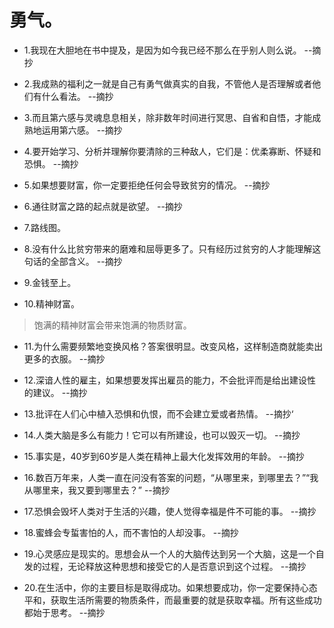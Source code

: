 # 勇气。

- 1.我现在大胆地在书中提及，是因为如今我已经不那么在乎别人则么说。 --摘抄

- 2.我成熟的福利之一就是自己有勇气做真实的自我，不管他人是否理解或者他们有什么看法。 --摘抄

- 3.而且第六感与灵魂息息相关，除非数年时间进行冥思、自省和自悟，才能成熟地运用第六感。 --摘抄

- 4.要开始学习、分析并理解你要清除的三种敌人，它们是：优柔寡断、怀疑和恐惧。 --摘抄

- 5.如果想要财富，你一定要拒绝任何会导致贫穷的情况。 --摘抄

- 6.通往财富之路的起点就是欲望。 --摘抄

- 7.路线图。

- 8.没有什么比贫穷带来的磨难和屈辱更多了。只有经历过贫穷的人才能理解这句话的全部含义。 --摘抄

- 9.金钱至上。

- 10.精神财富。

>饱满的精神财富会带来饱满的物质财富。

- 11.为什么需要频繁地变换风格？答案很明显。改变风格，这样制造商就能卖出更多的衣服。 --摘抄

- 12.深谙人性的雇主，如果想要发挥出雇员的能力，不会批评而是给出建设性的建议。 --摘抄

- 13.批评在人们心中植入恐惧和仇恨，而不会建立爱或者热情。 --摘抄‘

- 14.人类大脑是多么有能力！它可以有所建设，也可以毁灭一切。 --摘抄

- 15.事实是，40岁到60岁是人类在精神上最大化发挥效用的年龄。 --摘抄

- 16.数百万年来，人类一直在问没有答案的问题，“从哪里来，到哪里去？”“我从哪里来，我又要到哪里去？” --摘抄

- 17.恐惧会毁坏人类对于生活的兴趣，使人觉得幸福是件不可能的事。 --摘抄

- 18.蜜蜂会专蜇害怕的人，而不害怕的人却没事。 --摘抄

- 19.心灵感应是现实的。思想会从一个人的大脑传达到另一个大脑，这是一个自发的过程，无论释放这种思想和接受它的人是否意识到这个过程。 --摘抄

- 20.在生活中，你的主要目标是取得成功。如果想要成功，你一定要保持心态平和，获取生活所需要的物质条件，而最重要的就是获取幸福。所有这些成功都始于思考。 --摘抄
